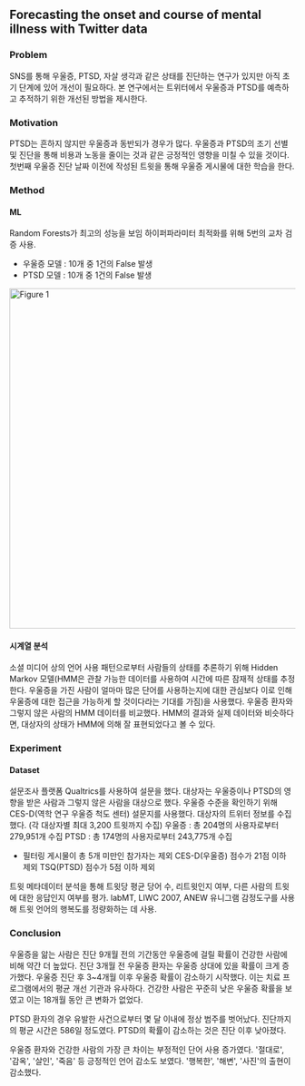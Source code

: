 ## Forecasting the onset and course of mental illness with Twitter data

### Problem
SNS를 통해 우울증, PTSD, 자살 생각과 같은 상태를 진단하는 연구가 있지만 아직 초기 단계에 있어 개선이 필요하다. 본 연구에서는 트위터에서 우울증과 PTSD를 예측하고 추적하기 위한 개선된 방법을 제시한다.

### Motivation
PTSD는 흔하지 않지만 우울증과 동반되가 경우가 많다. 우울증과 PTSD의 조기 선별 및 진단을 통해 비용과 노동을 줄이는 것과 같은 긍정적인 영향을 미칠 수 있을 것이다.
첫번째 우울증 진단 날짜 이전에 작성된 트윗을 통해 우울증 게시물에 대한 학습을 한다.
### Method
#### ML
Random Forests가 최고의 성능을 보임
하이퍼파라미터 최적화를 위해 5번의 교차 검증 사용.
- 우울증 모델 : 10개 중 1건의 False 발생
- PTSD 모델 : 10개 중 1건의 False 발생
<img width="600" alt="Figure 1" src="https://github.com/kimdaehyuun/Quanters/assets/111870436/37ceaf99-aaa3-4332-b72a-251ae139fb4d">

#### 시계열 분석
소셜 미디어 상의 언어 사용 패턴으로부터 사람들의 상태를 추론하기 위해 Hidden Markov 모델(HMM은 관찰 가능한 데이터를 사용하여 시간에 따른 잠재적 상태를 추정한다. 우울증을 가진 사람이 얼마마 많은 단어를 사용하는지에 대한 관심보다 이로 인해 우울증에 대한 접근을 가능하게 할 것이다라는 기대를 가짐)을 사용했다. 
우울증 환자와 그렇지 않은 사람의 HMM 데이터를 비교했다. HMM의 결과와 실제 데이터와 비슷하다면, 대상자의 상태가 HMM에 의해 잘 표현되었다고 볼 수 있다. 


### Experiment
#### Dataset
설문조사 플랫폼 Qualtrics를 사용하여 설문을 했다.
대상자는 우울증이나 PTSD의 영향을 받은 사람과 그렇지 않은 사람을 대상으로 했다.
우울증 수준을 확인하기 위해 CES-D(역학 연구 우울증 척도 센터) 설문지를 사용했다.
대상자의 트위터 정보를 수집했다. (각 대상자별 최대 3,200 트윗까지 수집)
우울증 : 총 204명의 사용자로부터 279,951개 수집
PTSD : 총 174명의 사용자로부터 243,775개 수집

- 필터링
게시물이 총 5개 미만인 참가자는 제외
CES-D(우울증) 점수가 21점 이하 제외
TSQ(PTSD) 점수가 5점 이하 제외

트윗 메타데이터 분석을 통해 트윗당 평균 당어 수, 리트윗인지 여부, 다른 사람의 트윗에 대한 응답인지 여부를 평가.
labMT, LIWC 2007, ANEW 유니그램 감정도구를 사용해 트윗 언어의 행복도를 정량화하는 데 사용.

### Conclusion
우울증을 앎는 사람은 진단 9개월 전의 기간동안 우울증에 걸릴 확률이 건강한 사람에 비해 약간 더 높았다.
진단 3개월 전 우울증 환자는 우울증 상대에 있을 확률이 크게 증가했다.
우울증 진단 후 3~4개월 이후 우울증 확률이 감소하기 시작했다. 이는 치료 프로그램에서의 평균 개선 기관과 유사하다.
건강한 사람은 꾸준히 낮은 우울증 확률을 보였고 이는 18개월 동안 큰 변화가 없었다.

PTSD 환자의 경우 유발한 사건으로부터 몇 달 이내에 정상 범주를 벗어났다.
진단까지의 평균 시간은 586일 정도였다.
PTSD의 확률이 감소하는 것은 진단 이후 낮아졌다.

우울증 환자와 건강한 사람의 가장 큰 차이는 부정적인 단어 사용 증가였다.
'절대로', '감옥', '살인', '죽음' 등
긍정적인 언어 감소도 보였다. '행복한', '해변', '사진'의 출현이 감소했다.